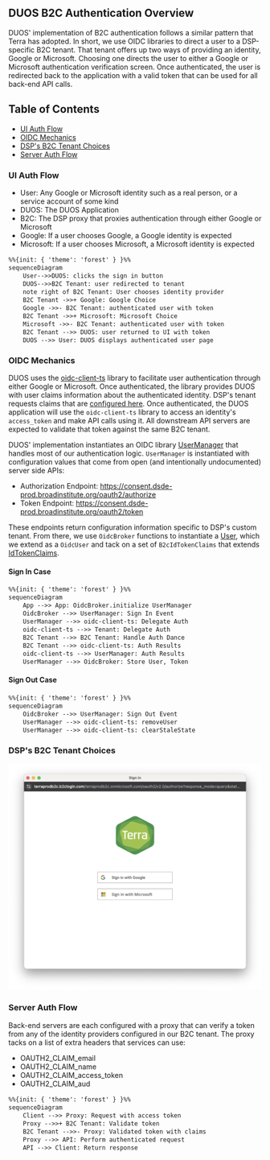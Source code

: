 ## DUOS B2C Authentication Overview

DUOS' implementation of B2C authentication follows a similar pattern that
Terra has adopted. In short, we use OIDC libraries to direct a user to a
DSP-specific B2C tenant. That tenant offers up two ways of providing an
identity, Google or Microsoft. Choosing one directs the user to either a
Google or Microsoft authentication verification screen. Once authenticated,
the user is redirected back to the application with a valid token that can
be used for all back-end API calls.

## Table of Contents
* [UI Auth Flow](#UI-Auth-Flow)
* [OIDC Mechanics](#OIDC-Mechanics)
* [DSP's B2C Tenant Choices](#DSP's-B2C-Tenant-Choices)
* [Server Auth Flow](#Server-Auth-Flow)

### UI Auth Flow

* User: Any Google or Microsoft identity such as a real person, or a service account of some kind
* DUOS: The DUOS Application
* B2C: The DSP proxy that proxies authentication through either Google or Microsoft
* Google: If a user chooses Google, a Google identity is expected
* Microsoft: If a user chooses Microsoft, a Microsoft identity is expected

```mermaid
%%{init: { 'theme': 'forest' } }%%
sequenceDiagram
    User-->>DUOS: clicks the sign in button
    DUOS-->>B2C Tenant: user redirected to tenant
    note right of B2C Tenant: User chooses identity provider
    B2C Tenant ->>+ Google: Google Choice
    Google ->>- B2C Tenant: authenticated user with token
    B2C Tenant ->>+ Microsoft: Microsoft Choice
    Microsoft ->>- B2C Tenant: authenticated user with token
    B2C Tenant -->> DUOS: user returned to UI with token
    DUOS -->> User: DUOS displays authenticated user page
```

### OIDC Mechanics

DUOS uses the [oidc-client-ts](https://github.com/authts/oidc-client-ts) library
to facilitate user authentication through either Google or Microsoft. Once authenticated,
the library provides DUOS with user claims information about the authenticated identity.
DSP's tenant requests claims that are [configured here](https://github.com/broadinstitute/terraform-ap-deployments/blob/master/azure/b2c/policies/SignUpOrSignin.xml.tftpl).
Once authenticated, the DUOS application will use the `oidc-client-ts` library to access
an identity's `access_token` and make API calls using it. All downstream API servers are
expected to validate that token against the same B2C tenant.

DUOS' implementation instantiates an OIDC library [UserManager](https://authts.github.io/oidc-client-ts/classes/UserManager.html)
that handles most of our authentication logic. `UserManager` is instantiated with configuration values
that come from open (and intentionally undocumented) server side APIs:
* Authorization Endpoint: https://consent.dsde-prod.broadinstitute.org/oauth2/authorize
* Token Endpoint: https://consent.dsde-prod.broadinstitute.org/oauth2/token

These endpoints return configuration information specific to DSP's custom tenant. From there, 
we use `OidcBroker` functions to instantiate a [User](https://authts.github.io/oidc-client-ts/classes/User.html),
which we extend as a `OidcUser` and tack on a set of `B2cIdTokenClaims` that extends [IdTokenClaims](https://authts.github.io/oidc-client-ts/interfaces/IdTokenClaims.html).

#### Sign In Case
```mermaid
%%{init: { 'theme': 'forest' } }%%
sequenceDiagram
    App -->> App: OidcBroker.initialize UserManager
    OidcBroker -->> UserManager: Sign In Event
    UserManager -->> oidc-client-ts: Delegate Auth
    oidc-client-ts -->> Tenant: Delegate Auth
    B2C Tenant -->> B2C Tenant: Handle Auth Dance
    B2C Tenant -->> oidc-client-ts: Auth Results
    oidc-client-ts -->> UserManager: Auth Results
    UserManager -->> OidcBroker: Store User, Token
```

#### Sign Out Case
```mermaid
%%{init: { 'theme': 'forest' } }%%
sequenceDiagram
    OidcBroker -->> UserManager: Sign Out Event
    UserManager -->> oidc-client-ts: removeUser
    UserManager -->> oidc-client-ts: clearStaleState
```

### DSP's B2C Tenant Choices
![B2C Tenant Choice](b2c_tennant.png)

### Server Auth Flow

Back-end servers are each configured with a proxy that can verify a token
from any of the identity providers configured in our B2C tenant. The proxy
tacks on a list of extra headers that services can use:
* OAUTH2_CLAIM_email
* OAUTH2_CLAIM_name
* OAUTH2_CLAIM_access_token
* OAUTH2_CLAIM_aud

```mermaid
%%{init: { 'theme': 'forest' } }%%
sequenceDiagram
    Client -->> Proxy: Request with access token
    Proxy -->>+ B2C Tenant: Validate token
    B2C Tenant -->>- Proxy: Validated token with claims
    Proxy -->> API: Perform authenticated request
    API -->> Client: Return response
```
